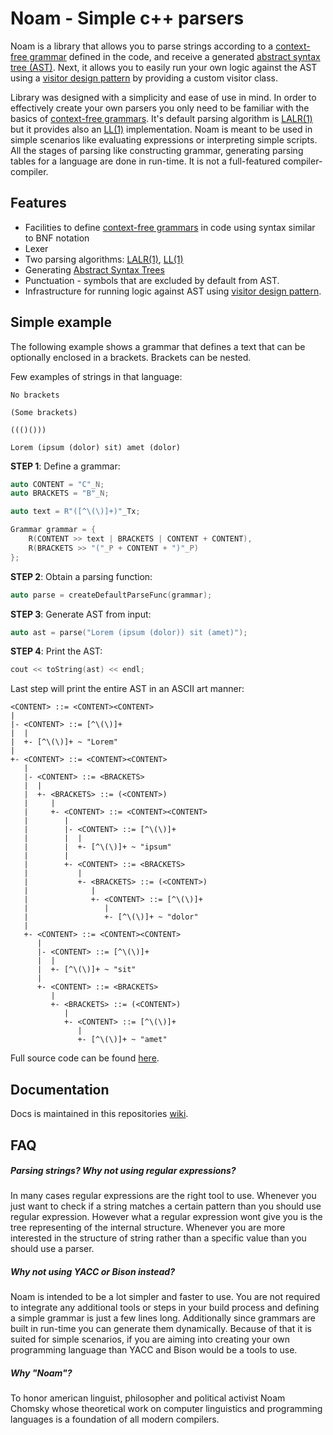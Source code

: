 # Noam - Simple c++ parsers

Noam is a library that allows you to parse strings according to a [context-free grammar](https://en.wikipedia.org/wiki/Context-free_grammar) defined in the code, and receive a generated [abstract syntax tree (AST)](https://en.wikipedia.org/wiki/Abstract_syntax_tree). Next, it allows you to easily run your own logic against the AST using a [visitor design pattern](https://en.wikipedia.org/wiki/Visitor_pattern) by providing a custom visitor class.

Library was designed with a simplicity and ease of use in mind. In order to effectively create your own parsers you only need to be familiar with the basics of [context-free grammars](https://en.wikipedia.org/wiki/Context-free_grammar). It's default parsing algorithm is [LALR(1)](https://en.wikipedia.org/wiki/LALR_parser) but it provides also an [LL(1)](https://en.wikipedia.org/wiki/LL_parser) implementation. Noam is meant to be used in simple scenarios like evaluating expressions or interpreting simple scripts. All the stages of parsing like constructing grammar, generating parsing tables for a language are done in run-time. It is not a full-featured compiler-compiler.

## Features

* Facilities to define [context-free grammars](https://en.wikipedia.org/wiki/Context-free_grammar) in code using syntax similar to BNF notation
* Lexer
* Two parsing algorithms: [LALR(1)](https://en.wikipedia.org/wiki/LALR_parser), [LL(1)](https://en.wikipedia.org/wiki/LL_parser)
* Generating [Abstract Syntax Trees](https://en.wikipedia.org/wiki/Abstract_syntax_tree)
* Punctuation - symbols that are excluded by default from AST.
* Infrastructure for running logic against AST using [visitor design pattern](https://en.wikipedia.org/wiki/Visitor_pattern).

## Simple example

The following example shows a grammar that defines a text that can be optionally enclosed in a brackets. Brackets can be nested.

Few examples of strings in that language:

``No brackets``

``(Some brackets)``

``((()()))``

``Lorem (ipsum (dolor) sit) amet (dolor)``

**STEP 1**: Define a grammar:

```c++
auto CONTENT = "C"_N;
auto BRACKETS = "B"_N;

auto text = R"([^\(\)]+)"_Tx;

Grammar grammar = {
    R(CONTENT >> text | BRACKETS | CONTENT + CONTENT),
    R(BRACKETS >> "("_P + CONTENT + ")"_P)
};
```

**STEP 2**: Obtain a parsing function:

```c++
auto parse = createDefaultParseFunc(grammar);
```

**STEP 3**: Generate AST from input:

```c++
auto ast = parse("Lorem (ipsum (dolor)) sit (amet)");
```

**STEP 4**: Print the AST:

```c++
cout << toString(ast) << endl;
```

Last step will print the entire AST in an ASCII art manner:

```
<CONTENT> ::= <CONTENT><CONTENT>
|  
|- <CONTENT> ::= [^\(\)]+
|  |  
|  +- [^\(\)]+ ~ "Lorem"
|  
+- <CONTENT> ::= <CONTENT><CONTENT>
   |  
   |- <CONTENT> ::= <BRACKETS>
   |  |  
   |  +- <BRACKETS> ::= (<CONTENT>)
   |     |  
   |     +- <CONTENT> ::= <CONTENT><CONTENT>
   |        |  
   |        |- <CONTENT> ::= [^\(\)]+
   |        |  |  
   |        |  +- [^\(\)]+ ~ "ipsum"
   |        |  
   |        +- <CONTENT> ::= <BRACKETS>
   |           |  
   |           +- <BRACKETS> ::= (<CONTENT>)
   |              |  
   |              +- <CONTENT> ::= [^\(\)]+
   |                 |  
   |                 +- [^\(\)]+ ~ "dolor"
   |  
   +- <CONTENT> ::= <CONTENT><CONTENT>
      |  
      |- <CONTENT> ::= [^\(\)]+
      |  |  
      |  +- [^\(\)]+ ~ "sit"
      |  
      +- <CONTENT> ::= <BRACKETS>
         |  
         +- <BRACKETS> ::= (<CONTENT>)
            |  
            +- <CONTENT> ::= [^\(\)]+
               |  
               +- [^\(\)]+ ~ "amet"
```

Full source code can be found [here]().

## Documentation

Docs is maintained in this repositories [wiki](https://github.com/ditrytus/noam/wiki).

## FAQ

##### Parsing strings? Why not using regular expressions?

In many cases regular expressions are the right tool to use. Whenever you just want to check if a string matches a certain pattern than you should use regular expression. However what a regular expression wont give you is the tree representing of the internal structure. Whenever you are more interested in the structure of string rather than a specific value than you should use a parser.

##### Why not using YACC or Bison instead?

Noam is intended to be a lot simpler and faster to use. You are not required to integrate any additional tools or steps in your build process and defining a simple grammar is just a few lines long. Additionally since grammars are built in run-time you can generate them dynamically. Because of that it is suited for simple scenarios, if you are aiming into creating your own programming language than YACC and Bison would be a tools to use. 

##### Why "Noam"?

To honor american linguist, philosopher and political activist Noam Chomsky whose theoretical work on computer linguistics and programming languages is a foundation of all modern compilers.

